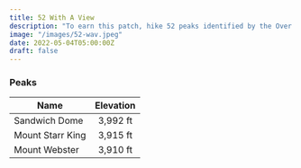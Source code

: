 ```yaml
---
title: 52 With A View 
description: "To earn this patch, hike 52 peaks identified by the Over The Hill Hikers group"
image: "/images/52-wav.jpeg"
date: 2022-05-04T05:00:00Z
draft: false
---
```

### Peaks 

| Name        |    Elevation    | 
| ------------- | :-----------: |
| Sandwich Dome      | 3,992 ft |
| Mount Starr King      |   3,915 ft    |
| Mount Webster |   3,910 ft   |

